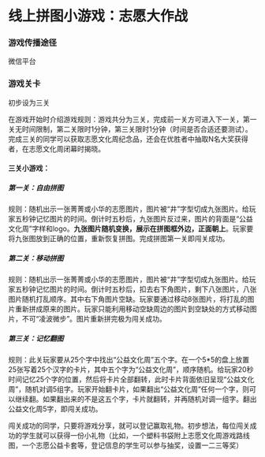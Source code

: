 # 线上拼图小游戏：志愿大作战

### 游戏传播途径

微信平台

### 游戏关卡

初步设为三关

在游戏开始时介绍游戏规则：游戏共分为三关，完成前一关方可进入下一关，第一关无时间限制，第二关限时1分钟，第三关限时1分钟（时间是否合适还要测试）。完成三关的同学可以获取志愿文化周纪念品，还会在优胜者中抽取N名大奖获得者，在志愿文化周闭幕时揭晓。

#### 三关小游戏：

##### 第一关：自由拼图

规则：随机出示一张菁菁或小华的志愿图片，图片被“井”字型切成九张图片。给玩家五秒钟记忆图片的时间。倒计时五秒后，九张图片反过来，图片的背面是“公益文化周”字样和logo。**九张图片随机变换，展示在拼图框外边，正面朝上**。玩家要将九张图放到正确的位置，重新恢复拼图。完成拼图第一关即闯关成功。

##### 第二关：移动拼图

规则：随机出示一张菁菁或小华的志愿图片，图片被“井”字型切成九张图片。给玩家五秒钟记忆图片的时间。倒计时五秒后，扣去右下角图片，剩下八张图片，八张图片随机打乱顺序。其中右下角图片空缺。玩家要通过移动8张图片，将打乱的图片重新拼成原来的图片。玩家只能利用移动空缺周边的图片到空缺处的方式移动图片，不可“凌波微步”。图片重新拼完极为闯关成功。

##### 第三关：记忆翻图

规则：此关玩家要从25个字中找出“公益文化周”五个字。在一个5*5的盘上放置25张写着25个汉字的卡片，其中五个字为“公益文化周”，顺序随机。给玩家20秒时间记忆25个字的位置，然后将卡片全部翻转，此时卡片背面依旧呈现“公益文化周”，随机对调5组字。玩家开始翻卡片，如果翻出“公益文化周”任何一个字，则可以继续翻。如果翻出来的不是这五个字，卡片就翻转，并再随机对调一组字。翻出公益文化周5字，即闯关成功。

闯关成功的同学，只要将游戏分享，就可以登记赢取礼物。初步想法，每位闯关成功的学生就可以获得一份小礼物（比如，一个塑料书袋附上志愿文化周游戏路线图，一个志愿公益卡套等，登记信息的学生可以参与抽奖，设置一二三等奖）
